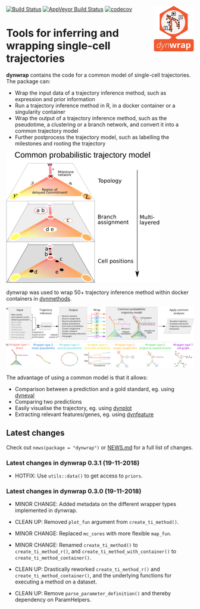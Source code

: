 
<!-- README.md is generated from README.Rmd. Please edit that file -->

[![Build
Status](https://img.shields.io/travis/dynverse/dynwrap.svg?logo=travis)](https://travis-ci.org/dynverse/dynwrap)
[![AppVeyor Build
Status](https://ci.appveyor.com/api/projects/status/github/dynverse/dynwrap?branch=master&svg=true)](https://ci.appveyor.com/project/dynverse/dynwrap)
[![codecov](https://codecov.io/gh/dynverse/dynwrap/branch/master/graph/badge.svg)](https://codecov.io/gh/dynverse/dynwrap)
<img src="man/figures/logo.png" align="right" />

# Tools for inferring and wrapping single-cell trajectories

**dynwrap** contains the code for a common model of single-cell
trajectories. The package can:

  - Wrap the input data of a trajectory inference method, such as
    expression and prior information
  - Run a trajectory inference method in R, in a docker container or a
    singularity container
  - Wrap the output of a trajectory inference method, such as the
    pseudotime, a clustering or a branch network, and convert it into a
    common trajectory model
  - Further postprocess the trajectory model, such as labelling the
    milestones and rooting the trajectory

![common trajectory model](man/figures/trajectory_model.png)

dynwrap was used to wrap 50+ trajectory inference method within docker
containers in [dynmethods](https://github.com/dynverse/dynmethods).

![](man/figures/overview_wrapping_v2.png)

The advantage of using a common model is that it allows:

  - Comparison between a prediction and a gold standard, eg. using
    [dyneval](https://www.github.com/dynverse/dyneval)
  - Comparing two predictions
  - Easily visualise the trajectory, eg. using
    [dynplot](https://www.github.com/dynverse/dynplot)
  - Extracting relevant features/genes, eg. using
    [dynfeature](https://www.github.com/dynverse/dynfeature)

## Latest changes

Check out `news(package = "dynwrap")` or [NEWS.md](inst/NEWS.md) for a
full list of
changes.

<!-- This section gets automatically generated from inst/NEWS.md, and also generates inst/NEWS -->

### Latest changes in dynwrap 0.3.1 (19-11-2018)

  - HOTFIX: Use `utils::data()` to get access to `priors`.

### Latest changes in dynwrap 0.3.0 (19-11-2018)

  - MINOR CHANGE: Added metadata on the different wrapper types
    implemented in dynwrap.

  - CLEAN UP: Removed `plot_fun` argument from `create_ti_method()`.

  - MINOR CHANGE: Replaced `mc_cores` with more flexible `map_fun`.

  - MINOR CHANGE: Renamed `create_ti_method()` to
    `create_ti_method_r()`, and `create_ti_method_with_container()` to
    `create_ti_method_container()`.

  - CLEAN UP: Drastically reworked `create_ti_method_r()` and
    `create_ti_method_container()`, and the underlying functions for
    executing a method on a dataset.

  - CLEAN UP: Remove `parse_parameter_definition()` and thereby
    dependency on ParamHelpers.
